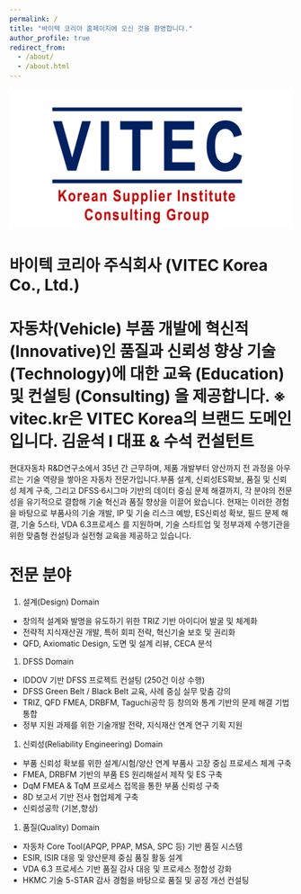 ```yaml
---
permalink: /
title: "바이텍 코리아 홈페이지에 오신 것을 환영합니다."
author_profile: true
redirect_from: 
  - /about/
  - /about.html
---
```


<img src='/images/logo1.png'>

바이텍 코리아 주식회사 (VITEC Korea Co., Ltd.)
======
자동차(Vehicle) 부품 개발에 혁신적(Innovative)인 품질과 신뢰성 향상 기술(Technology)에 대한 교육 (Education) 및 컨설팅 (Consulting) 을 제공합니다.
※ vitec.kr은 VITEC Korea의 브랜드 도메인 입니다.
김윤석 I 대표 & 수석 컨설턴트
======
현대자동차 R&D연구소에서 35년 간 근무하며, 제품 개발부터 양산까지 전 과정을 아우르는 기술 역량을 쌓아온 자동차 전문가입니다.부품 설계, 신뢰성ES확보, 품질 및 신뢰성  체계 구축, 그리고 DFSS·6시그마 기반의 데이터 중심 문제 해결까지, 각 분야의 전문성을 유기적으로 결합해 기술 혁신과 품질 향상을 이끌어 왔습니다. 현재는 이러한 경험을 바탕으로 부품사의 기술 개발, IP 및 기술 리스크 예방, ES신뢰성 확보, 필드 문제 해결, 기술 5스타, VDA 6.3프로세스 를 지원하며, 기술 스타트업 및 정부과제 수행기관을 위한 맞춤형 컨설팅과 실전형 교육을 제공하고 있습니다.

전문 분야
======
1. 설계(Design) Domain
  * 창의적 설계와 발명을 유도하기 위한 TRIZ 기반 아이디어 발굴 및 체계화
  * 전략적 지식재산권 개발, 특허 회피 전략, 혁신기술 보호 및 권리화
  * QFD, Axiomatic Design, 도면 및 설계 리뷰, CECA 분석
1. DFSS Domain
  * IDDOV 기반 DFSS 프로젝트 컨설팅 (250건 이상 수행)
  * DFSS Green Belt / Black Belt 교육, 사례 중심 실무 맞춤 강의
  * TRIZ, QFD  FMEA, DRBFM, Taguchi공학 등 창의와 통계 기반의 문제 해결 기법 통합
  * 정부 지원 과제를 위한 기술개발 전략, 지식재산 연계 연구 기획 지원
1. 신뢰성(Reliability Engineering) Domain
  * 부품 신뢰성 확보를 위한 설계/시험/양산 연계 부품사 고장 중심 프로세스 체계 구축
  * FMEA, DRBFM 기반의 부품 ES 원리해설서 제작 및 ES 구축
  * DqM FMEA & TqM 프로세스 접목을 통한 부품 신뢰성 구축
  * 8D 보고서 기반 전사 협업체계 구축
  * 신뢰성공학 (기본,향상)
1. 품질(Quality) Domain
  * 자동차 Core Tool(APQP, PPAP, MSA, SPC 등) 기반 품질 시스템 
  * ESIR, ISIR 대응 및 양산문제 중심 품질 활동 설계
  * VDA 6.3 프로세스 기반 품질 감사 대응 및 프로세스 정합성 강화
  * HKMC 기술 5-STAR 감사 경험을 바탕으로 품질 및 공정 개선 컨설팅



